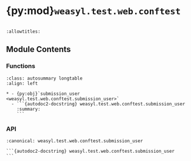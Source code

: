 # {py:mod}`weasyl.test.web.conftest`

```{py:module} weasyl.test.web.conftest
```

```{autodoc2-docstring} weasyl.test.web.conftest
:allowtitles:
```

## Module Contents

### Functions

````{list-table}
:class: autosummary longtable
:align: left

* - {py:obj}`submission_user <weasyl.test.web.conftest.submission_user>`
  - ```{autodoc2-docstring} weasyl.test.web.conftest.submission_user
    :summary:
    ```
````

### API

````{py:function} submission_user(db, cache)
:canonical: weasyl.test.web.conftest.submission_user

```{autodoc2-docstring} weasyl.test.web.conftest.submission_user
```
````
